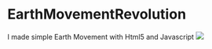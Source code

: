# EarthMovementRevolution
I made simple Earth Movement with Html5 and Javascript
<img src="https://postfiles.pstatic.net/MjAxOTEwMjhfMTUx/MDAxNTcyMjMzOTA3MzM1.K3otED4tBY2X1CBKTGR-m3SIfOvc7JO7nvhGbvYL37sg.qUzmZXV-LMoxdrvvvDr76QtVXggcrCoDXBEZPmPY2d8g.PNG.katejuyeon_/%EC%A0%9C%EB%AA%A9_%EC%97%86%EC%9D%8C.png?type=w966">
